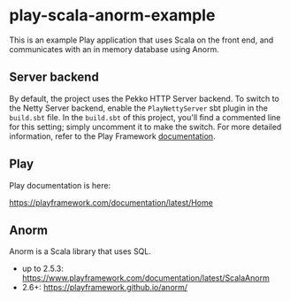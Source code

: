 # play-scala-anorm-example

This is an example Play application that uses Scala on the front end, and communicates with an in memory database using Anorm.

## Server backend

By default, the project uses the Pekko HTTP Server backend. To switch to the Netty Server backend, enable the `PlayNettyServer` sbt plugin in the `build.sbt` file.
In the `build.sbt` of this project, you'll find a commented line for this setting; simply uncomment it to make the switch.
For more detailed information, refer to the Play Framework [documentation](https://www.playframework.com/documentation/3.0.x/Server).

## Play

Play documentation is here:

<https://playframework.com/documentation/latest/Home>

## Anorm

Anorm is a Scala library that uses SQL.

- up to 2.5.3: <https://www.playframework.com/documentation/latest/ScalaAnorm>
- 2.6+: <https://playframework.github.io/anorm/>
